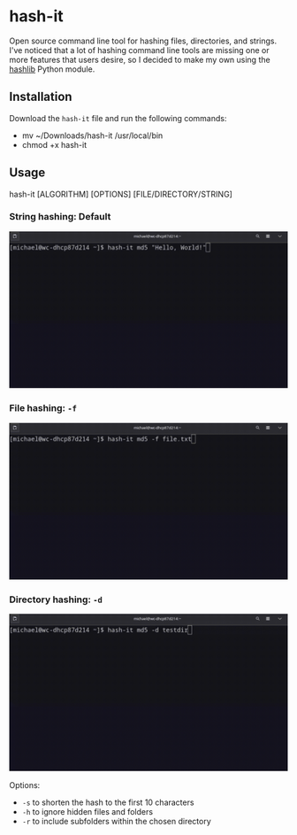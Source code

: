 # hash-it

Open source command line tool for hashing files, directories, and strings. I've noticed that a lot of hashing command line tools are missing one or more features that users desire, so I decided to make my own using the [hashlib](https://github.com/python/cpython/blob/main/Lib/hashlib.py) Python module. 

## Installation
Download the `hash-it` file and run the following commands:
* mv ~/Downloads/hash-it /usr/local/bin
* chmod +x hash-it


## Usage
hash-it [ALGORITHM] [OPTIONS] [FILE/DIRECTORY/STRING]


### String hashing: Default
![string.gif](img/string.gif)


### File hashing: `-f`
![file.gif](img/file.gif)

### Directory hashing: `-d`
![direct.gif](img/direct.gif)

Options:
- `-s` to shorten the hash to the first 10 characters
- `-h` to ignore hidden files and folders
- `-r` to include subfolders within the chosen directory
